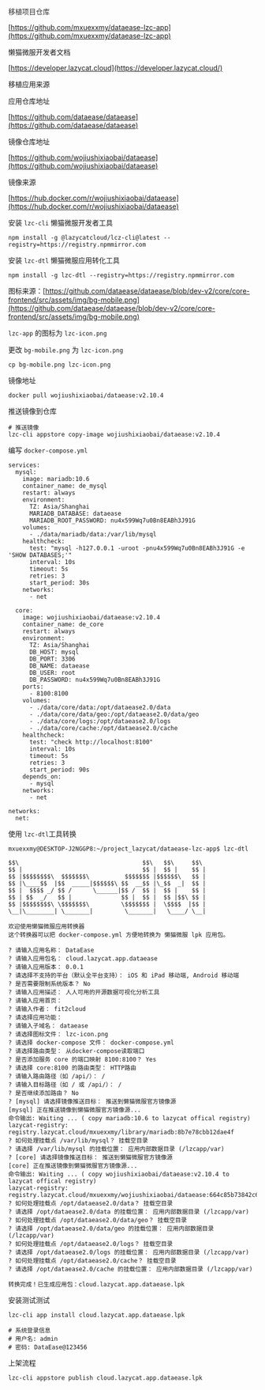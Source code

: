<font style="color:rgb(48, 48, 48);">移植项目仓库</font>

[https://github.com/mxuexxmy/dataease-lzc-app](https://github.com/mxuexxmy/dataease-lzc-app)



懒猫微服开发者文档

[https://developer.lazycat.cloud](https://developer.lazycat.cloud/)



移植应用来源

应用仓库地址

[https://github.com/dataease/dataease](https://github.com/dataease/dataease)

镜像仓库地址

[https://github.com/wojiushixiaobai/dataease](https://github.com/wojiushixiaobai/dataease)



镜像来源

[https://hub.docker.com/r/wojiushixiaobai/dataease](https://hub.docker.com/r/wojiushixiaobai/dataease)



安装 `lzc-cli` 懒猫微服开发者工具

```shell
npm install -g @lazycatcloud/lcz-cli@latest --registry=https://registry.npmmirror.com
```



安装 `lzc-dtl` 懒猫微服应用转化工具

```shell
npm install -g lzc-dtl --registry=https://registry.npmmirror.com
```



图标来源：[https://github.com/dataease/dataease/blob/dev-v2/core/core-frontend/src/assets/img/bg-mobile.png](https://github.com/dataease/dataease/blob/dev-v2/core/core-frontend/src/assets/img/bg-mobile.png)



 `lzc-app` 的图标为 `lzc-icon.png`

更改 `bg-mobile.png` 为 `lzc-icon.png`

```shell
cp bg-mobile.png lzc-icon.png
```



镜像地址

```shell
docker pull wojiushixiaobai/dataease:v2.10.4
```



推送镜像到仓库

```shell
# 推送镜像
lzc-cli appstore copy-image wojiushixiaobai/dataease:v2.10.4
```



编写 `docker-compose.yml`

```shell
services:
  mysql:
    image: mariadb:10.6
    container_name: de_mysql
    restart: always
    environment:
      TZ: Asia/Shanghai
      MARIADB_DATABASE: dataease
      MARIADB_ROOT_PASSWORD: nu4x599Wq7u0Bn8EABh3J91G
    volumes:
      - ./data/mariadb/data:/var/lib/mysql
    healthcheck:
      test: "mysql -h127.0.0.1 -uroot -pnu4x599Wq7u0Bn8EABh3J91G -e 'SHOW DATABASES;'"
      interval: 10s
      timeout: 5s
      retries: 3
      start_period: 30s
    networks:
      - net

  core:
    image: wojiushixiaobai/dataease:v2.10.4
    container_name: de_core
    restart: always
    environment:
      TZ: Asia/Shanghai
      DB_HOST: mysql
      DB_PORT: 3306
      DB_NAME: dataease
      DB_USER: root
      DB_PASSWORD: nu4x599Wq7u0Bn8EABh3J91G
    ports:
      - 8100:8100
    volumes:
      - ./data/core/data:/opt/dataease2.0/data
      - ./data/core/data/geo:/opt/dataease2.0/data/geo
      - ./data/core/logs:/opt/dataease2.0/logs
      - ./data/core/cache:/opt/dataease2.0/cache
    healthcheck:
      test: "check http://localhost:8100"
      interval: 10s
      timeout: 5s
      retries: 3
      start_period: 90s
    depends_on:
      - mysql
    networks:
      - net

networks:
  net:
```



使用 `lzc-dtl`工具转换

```shell
mxuexxmy@DESKTOP-J2NGGP8:~/project_lazycat/dataease-lzc-app$ lzc-dtl

$$\                                   $$\   $$\     $$\
$$ |                                  $$ |  $$ |    $$ |
$$ |$$$$$$$$\  $$$$$$$\          $$$$$$$ |$$$$$$\   $$ |
$$ |\____$$  |$$  _____|$$$$$$\ $$  __$$ |\_$$  _|  $$ |
$$ |  $$$$ _/ $$ /      \______|$$ /  $$ |  $$ |    $$ |
$$ | $$  _/   $$ |              $$ |  $$ |  $$ |$$\ $$ |
$$ |$$$$$$$$\ \$$$$$$$\         \$$$$$$$ |  \$$$$  |$$ |
\__|\________| \_______|         \_______|   \____/ \__|

欢迎使用懒猫微服应用转换器
这个转换器可以把 docker-compose.yml 方便地转换为 懒猫微服 lpk 应用包。

? 请输入应用名称： DataEase
? 请输入应用包名： cloud.lazycat.app.dataease
? 请输入应用版本： 0.0.1
? 请选择不支持的平台（默认全平台支持）： iOS 和 iPad 移动端, Android 移动端
? 是否需要限制系统版本？ No
? 请输入应用描述： 人人可用的开源数据可视化分析工具
? 请输入应用首页：
? 请输入作者： fit2cloud
? 请选择应用功能：
? 请输入子域名： dataease
? 请选择图标文件： lzc-icon.png
? 请选择 docker-compose 文件： docker-compose.yml
? 请选择路由类型： 从docker-compose读取端口
? 是否添加服务 core 的端口映射 8100:8100？ Yes
? 请选择 core:8100 的路由类型： HTTP路由
? 请输入路由路径（如 /api/）： /
? 请输入目标路径（如 / 或 /api/）： /
? 是否继续添加路由？ No
? [mysql] 请选择镜像推送目标： 推送到懒猫微服官方镜像源
[mysql] 正在推送镜像到懒猫微服官方镜像源...
命令输出: Waiting ... ( copy mariadb:10.6 to lazycat offical registry)
lazycat-registry: registry.lazycat.cloud/mxuexxmy/library/mariadb:8b7e78cbb12dae4f
? 如何处理挂载点 /var/lib/mysql？ 挂载空目录
? 请选择 /var/lib/mysql 的挂载位置： 应用内部数据目录 (/lzcapp/var)
? [core] 请选择镜像推送目标： 推送到懒猫微服官方镜像源
[core] 正在推送镜像到懒猫微服官方镜像源...
命令输出: Waiting ... ( copy wojiushixiaobai/dataease:v2.10.4 to lazycat offical registry)
lazycat-registry: registry.lazycat.cloud/mxuexxmy/wojiushixiaobai/dataease:664c85b73842c6c7
? 如何处理挂载点 /opt/dataease2.0/data？ 挂载空目录
? 请选择 /opt/dataease2.0/data 的挂载位置： 应用内部数据目录 (/lzcapp/var)
? 如何处理挂载点 /opt/dataease2.0/data/geo？ 挂载空目录
? 请选择 /opt/dataease2.0/data/geo 的挂载位置： 应用内部数据目录 (/lzcapp/var)
? 如何处理挂载点 /opt/dataease2.0/logs？ 挂载空目录
? 请选择 /opt/dataease2.0/logs 的挂载位置： 应用内部数据目录 (/lzcapp/var)
? 如何处理挂载点 /opt/dataease2.0/cache？ 挂载空目录
? 请选择 /opt/dataease2.0/cache 的挂载位置： 应用内部数据目录 (/lzcapp/var)

转换完成！已生成应用包：cloud.lazycat.app.dataease.lpk
```



安装测试测试

```shell
lzc-cli app install cloud.lazycat.app.dataease.lpk

# 系统登录信息
# 用户名: admin
# 密码: DataEase@123456
```



上架流程

```shell
lzc-cli appstore publish cloud.lazycat.app.dataease.lpk
```



